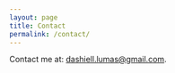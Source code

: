 ```yaml
---
layout: page
title: Contact
permalink: /contact/
---
```



Contact me at: [dashiell.lumas@gmail.com](mailto:dashiell.lumas@gmail.com).
